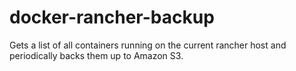 # docker-rancher-backup
Gets a list of all containers running on the current rancher host and periodically backs them up to Amazon S3.
